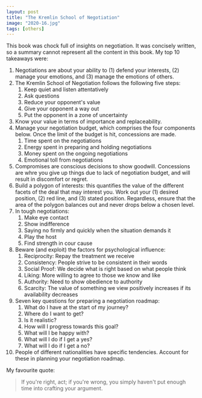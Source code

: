 ```yaml
---
layout: post
title: "The Kremlin School of Negotiation"
image: "2020-16.jpg"
tags: [others]
---
```


This book was chock full of insights on negotiation. It was concisely written, so a summary cannot represent all the content in this book. My top 10 takeaways were:

1. Negotiations are about your ability to (1) defend your interests, (2) manage your emotions, and (3) manage the emotions of others.
2. The Kremlin School of Negotiation follows the following five steps:
    1. Keep quiet and listen attentatively
    2. Ask questions
    3. Reduce your opponent's value
    4. Give your opponent a way out
    5. Put the opponent in a zone of uncertainty
3. Know your value in terms of importance and replaceability.
4. Manage your negotiation budget, which comprises the four components below. Once the limit of the budget is hit, concessions are made.
    1. Time spent on the negotiations
    2. Energy spent in preparing and holding negotiations
    3. Money spent on the ongoing negotiations
    4. Emotional toll from negotiations
5. Compromises are conscious decisions to show goodwill. Concessions are whre you give up things due to lack of negotiation budget, and will result in discomfort or regret.
6. Build a polygon of interests: this quantifies the value of the different facets of the deal that may interest you. Work out your (1) desired position, (2) red line, and (3) stated position. Regardless, ensure that the area of the polygon balances out and never drops below a chosen level.
7. In tough negotiations:
    1. Make eye contact
    2. Show indifference
    3. Saying no firmly and quickly when the situation demands it
    4. Play the host
    5. Find strength in cour cause
8. Beware (and exploit) the factors for psychological influence:
    1. Reciprocity: Repay the treatment we receive
    2. Consistency: People strive to be consistent in their words
    3. Social Proof: We decide what is right based on what people think
    4. Liking: More willing to agree to those we know and like
    5. Authority: Need to show obedience to authority
    6. Scarcity: The value of something we view positively increases if its availability decreases
9. Seven key questions for preparing a negotiation roadmap:
    1. What do I have at the start of my journey?
    2. Where do I want to get?
    3. Is it realistic?
    4. How will I progress towards this goal?
    5. What will I be happy with?
    6. What will I do if I get a yes?
    7. What will I do if I get a no?
10. People of different nationalities have specific tendencies. Account for these in planning your negotiation roadmap.

My favourite quote:

> If you're right, act; if you're wrong, you simply haven't put enough time into crafting your argument.